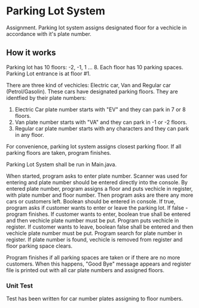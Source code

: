 # Parking Lot System
Assignment. Parking lot system assigns designated floor for a vechicle in accordance with it's plate number.

## How it works
Parking lot has 10 floors: -2, -1, 1 ... 8. Each floor has 10 parking spaces. Parking Lot entrance is at floor #1.

There are three kind of vechicles: Electric car, Van and Regular car (Petrol/Gasolin). These cars have designated parking floors. They are identfied by their plate numbers:
1) Electric Car plate number starts with "EV" and they can park in 7 or 8 floors.
2) Van plate number starts with "VA" and they can park in -1 or -2 floors.
3) Regular car plate number starts with any characters and they can park in any floor.

For convenience, parking lot system assigns closest parking floor. If all parking floors are taken, program finishes.

Parking Lot System shall be run in Main.java.

When started, program asks to enter plate number. Scanner was used for entering and plate number should be entered directly into the console.
By entered plate number, program assigns a floor and puts vechicle in register, with plate number and floor number.
Then program asks are there any more cars or customers left. Boolean should be entered in console. 
If true, program asks if customer wants to enter or leave the parking lot. If false - program finishes.
If customer wants to enter, boolean true shall be entered and then vechicle plate number must be put. Program puts vechicle in register.
If customer wants to leave, boolean false shall be entered and then vechicle plate number must be put. Program search for plate number in register.
If plate number is found, vechicle is removed from register and floor parking space clears.

Program finishes if all parking spaces are taken or if there are no more customers.
When this happens, "Good Bye" message appears and register file is printed out with all car plate numbers and assigned floors.

### Unit Test

Test has been written for car number plates assigning to floor numbers.


